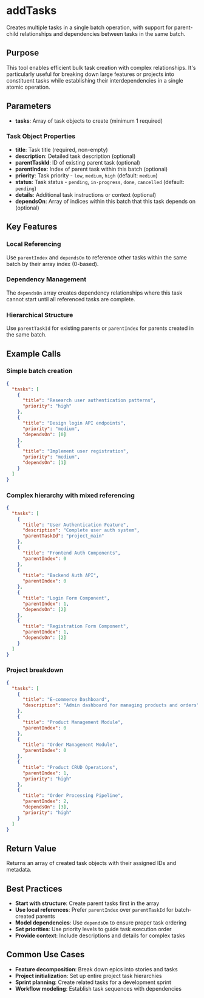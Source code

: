# addTasks

Creates multiple tasks in a single batch operation, with support for parent-child relationships and dependencies between tasks in the same batch.

## Purpose

This tool enables efficient bulk task creation with complex relationships. It's particularly useful for breaking down large features or projects into constituent tasks while establishing their interdependencies in a single atomic operation.

## Parameters

- **tasks**: Array of task objects to create (minimum 1 required)

### Task Object Properties

- **title**: Task title (required, non-empty)
- **description**: Detailed task description (optional)
- **parentTaskId**: ID of existing parent task (optional)
- **parentIndex**: Index of parent task within this batch (optional)
- **priority**: Task priority - `low`, `medium`, `high` (default: `medium`)
- **status**: Task status - `pending`, `in-progress`, `done`, `cancelled` (default: `pending`)
- **details**: Additional task instructions or context (optional)
- **dependsOn**: Array of indices within this batch that this task depends on (optional)

## Key Features

### Local Referencing
Use `parentIndex` and `dependsOn` to reference other tasks within the same batch by their array index (0-based).

### Dependency Management
The `dependsOn` array creates dependency relationships where this task cannot start until all referenced tasks are complete.

### Hierarchical Structure
Use `parentTaskId` for existing parents or `parentIndex` for parents created in the same batch.

## Example Calls

### Simple batch creation
```json
{
  "tasks": [
    {
      "title": "Research user authentication patterns",
      "priority": "high"
    },
    {
      "title": "Design login API endpoints",
      "priority": "medium",
      "dependsOn": [0]
    },
    {
      "title": "Implement user registration",
      "priority": "medium",
      "dependsOn": [1]
    }
  ]
}
```

### Complex hierarchy with mixed referencing
```json
{
  "tasks": [
    {
      "title": "User Authentication Feature",
      "description": "Complete user auth system",
      "parentTaskId": "project_main"
    },
    {
      "title": "Frontend Auth Components",
      "parentIndex": 0
    },
    {
      "title": "Backend Auth API",
      "parentIndex": 0
    },
    {
      "title": "Login Form Component",
      "parentIndex": 1,
      "dependsOn": [2]
    },
    {
      "title": "Registration Form Component", 
      "parentIndex": 1,
      "dependsOn": [2]
    }
  ]
}
```

### Project breakdown
```json
{
  "tasks": [
    {
      "title": "E-commerce Dashboard",
      "description": "Admin dashboard for managing products and orders"
    },
    {
      "title": "Product Management Module",
      "parentIndex": 0
    },
    {
      "title": "Order Management Module", 
      "parentIndex": 0
    },
    {
      "title": "Product CRUD Operations",
      "parentIndex": 1,
      "priority": "high"
    },
    {
      "title": "Order Processing Pipeline",
      "parentIndex": 2,
      "dependsOn": [3],
      "priority": "high"
    }
  ]
}
```

## Return Value

Returns an array of created task objects with their assigned IDs and metadata.

## Best Practices

- **Start with structure**: Create parent tasks first in the array
- **Use local references**: Prefer `parentIndex` over `parentTaskId` for batch-created parents
- **Model dependencies**: Use `dependsOn` to ensure proper task ordering
- **Set priorities**: Use priority levels to guide task execution order
- **Provide context**: Include descriptions and details for complex tasks

## Common Use Cases

- **Feature decomposition**: Break down epics into stories and tasks
- **Project initialization**: Set up entire project task hierarchies
- **Sprint planning**: Create related tasks for a development sprint
- **Workflow modeling**: Establish task sequences with dependencies 